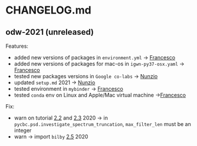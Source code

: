 # CHANGELOG.md

## odw-2021 (unreleased)

Features:

  - added new versions of packages in `environment.yml` -> [Francesco](https://github.com/gw-odw/odw-2021/blob/master/environment.yml)
  - added new versions of packages for mac-os in `igwn-py37-osx.yaml` -> [Francesco](https://github.com/gw-odw/odw-2021/blob/master/igwn-py37-osx.yaml)
  - tested new packages versions in `Google co-labs` -> [Nunzio](https://colab.research.google.com/)
  - updated `setup.md` 2021 -> [Nunzio](https://github.com/gw-odw/odw-2021/blob/setup_b/setup.md)
  - tested environment in `mybinder` -> [Francesco](https://mybinder.org/v2/gh/gw-odw/odw-2021/master)
  - tested `conda` env on Linux and Apple/Mac virtual machine ->[Francesco](https://conda.io/projects/conda/en/latest/user-guide/install/)
  
Fix:

  - warn on tutorial [2.2](https://colab.research.google.com/github/gw-odw/odw-2020/blob/master/Day_2/Tuto_2.2_Matched_Filtering_In_action.ipynb) and [2.3](https://colab.research.google.com/github/gw-odw/odw-2020/blob/master/Day_2/Tuto_2.3_Signal_consistency_and_significance.ipynb) 2020 -> in `pycbc.psd.investigate_spectrum_truncation`, `max_filter_len` must be an integer 
  - warn -> import `bilby` [2.5](https://colab.research.google.com/github/gw-odw/odw-2020/blob/master/Day_2/Tuto_2.5_Parameter_estimation_for_compact_object_mergers.ipynb) 2020

